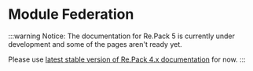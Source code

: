 # Module Federation

:::warning Notice:
The documentation for Re.Pack 5 is currently under development and some of the pages aren't ready yet.

Please use [latest stable version of Re.Pack 4.x documentation](https://re-pack.dev/docs/getting-started) for now.
:::
